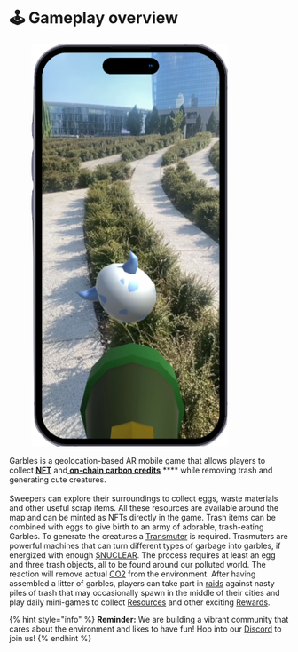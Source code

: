 # 🕹 Gameplay overview

<figure><img src="../../.gitbook/assets/Phone mockup.png" alt=""><figcaption></figcaption></figure>

Garbles is a geolocation-based AR mobile game that allows players to collect [**NFT**](../resources/nft/) and[ **on-chain carbon credits**](../resources/c02-tokens.md) **** while removing trash and generating cute creatures. \
\
Sweepers can explore their surroundings to collect eggs, waste materials and other useful scrap items. All these resources are available around the map and can be minted as NFTs directly in the game. Trash items can be combined with eggs to give birth to an army of adorable, trash-eating Garbles. To generate the creatures a [Transmuter](../resources/#transmuter) is required. Trasmuters are powerful machines that can turn different types of garbage into garbles, if energized with enough [$NUCLEAR](../resources/#nuclear). The process requires at least an egg and three trash objects, all to be found around our polluted world. The reaction will remove actual [CO2](../resources/c02-tokens.md) from the environment. After having assembled a litter of garbles, players can take part in [raids](raid.md) against nasty piles of trash that may occasionally spawn in the middle of their cities and play daily mini-games to collect [Resources](../resources/) and other exciting [Rewards](../resources/game-items/).&#x20;

{% hint style="info" %}
**Reminder:** We are building a vibrant community that cares about the environment and likes to have fun! Hop into our [Discord](https://discord.gg/yKvddrZ25u) to join us!
{% endhint %}
